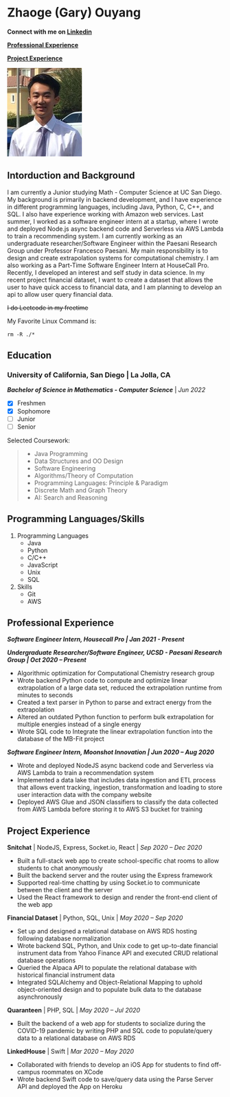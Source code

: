 # Zhaoge (Gary) Ouyang
**Connect with me on [Linkedin](https://www.linkedin.com/in/gary-ouyang-455469175)**

**[Professional Experience](#professional-experience)**

**[Project Experience](#project-experience)**

![myself](myself.JPG)

## Intorduction and Background
I am currently a Junior studying Math - Computer Science at UC San Diego. My background is primarily in backend development, and I have experience in different programming languages, including Java, Python, C, C++, and SQL. I also have experience working with Amazon web services. Last summer, I worked as a software engineer intern at a startup, where I wrote and deployed Node.js async backend code and Serverless via AWS Lambda to train a recommending system. I am currently working as an undergraduate researcher/Software Engineer within the Paesani Research Group under Professor Francesco Paesani. My main responsibility is to design and create extrapolation systems for computational chemistry. I am also working as a Part-Time Software Engineer Intern at HouseCall Pro. Recently, I developed an interest and self study in data science. In my recent project financial dataset, I want to create a dataset that allows the user to have quick access to financial data, and I am planning to develop an api to allow user query financial data.

~~I do Leetcode in my freetime~~

My Favorite Linux Command is:
```
rm -R ./*
```

## Education

### University of California, San Diego | La Jolla, CA
_**Bachelor of Science in Mathematics - Computer Science**_ | _Jun 2022_

- [x] Freshmen
- [x] Sophomore
- [ ] Junior
- [ ] Senior

Selected Coursework: 

> - Java Programming
> - Data Structures and OO Design
> - Software Engineering
> - Algorithms/Theory of Computation
> - Programming Languages: Principle & Paradigm
> - Discrete Math and Graph Theory
> - AI: Search and Reasoning

## Programming Languages/Skills
1. Programming Languages
    - Java
    - Python
    - C/C++
    - JavaScript
    - Unix
    - SQL
2. Skills
    - Git
    - AWS

## Professional Experience
**_Software Engineer Intern, Housecall Pro | Jan 2021 - Present_**

**_Undergraduate Researcher/Software Engineer, UCSD - Paesani Research Group | Oct 2020 – Present_**
- Algorithmic optimization for Computational Chemistry research group
- Wrote backend Python code to compute and optimize linear extrapolation of a large data set, reduced the
extrapolation runtime from minutes to seconds
- Created a text parser in Python to parse and extract energy from the extrapolation
- Altered an outdated Python function to perform bulk extrapolation for multiple energies instead of a
single energy
- Wrote SQL code to Integrate the linear extrapolation function into the database of the MB-Fit project

**_Software Engineer Intern, Moonshot Innovation | Jun 2020 – Aug 2020_**
- Wrote and deployed NodeJS async backend code and Serverless via AWS Lambda to train a
recommendation system
- Implemented a data lake that includes data ingestion and ETL process that allows event tracking,
ingestion, transformation and loading to store user interaction data with the company website
- Deployed AWS Glue and JSON classifiers to classify the data collected from AWS Lambda before storing it
to AWS S3 bucket for training

## Project Experience
**Snitchat** | NodeJS, Express, Socket.io, React | _Sep 2020 – Dec 2020_
- Built a full-stack web app to create school-specific chat rooms to allow students to chat anonymously
- Built the backend server and the router using the Express framework
- Supported real-time chatting by using Socket.io to communicate between the client and the server
- Used the React framework to design and render the front-end client of the web app

**Financial Dataset** | Python, SQL, Unix | _May 2020 – Sep 2020_
- Set up and designed a relational database on AWS RDS hosting following database normalization
- Wrote backend SQL, Python, and Unix code to get up-to-date financial instrument data from Yahoo Finance API and executed CRUD relational database operations
- Queried the Alpaca API to populate the relational database with historical financial instrument data
- Integrated SQLAlchemy and Object-Relational Mapping to uphold object-oriented design and to populate bulk data to the database asynchronously

**Quaranteen** | PHP, SQL | _May 2020 – Jul 2020_
- Built the backend of a web app for students to socialize during the COVID-19 pandemic by writing PHP and SQL code to populate/query data to a relational database on AWS RDS

**LinkedHouse** | Swift | _Mar 2020 – May 2020_
- Collaborated with friends to develop an iOS App for students to find off-campus roommates on XCode
- Wrote backend Swift code to save/query data using the Parse Server API and deployed the App on Heroku
